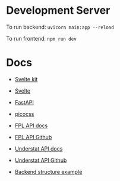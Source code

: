 
# Development Server

To run backend:
`uvicorn main:app --reload`

To run frontend:
`npm run dev`


# Docs

- [Svelte kit](https://kit.svelte.dev/docs/introduction)
- [Svelte](https://svelte.dev/docs#getting-started)
- [FastAPI](https://fastapi.tiangolo.com/)
- [picocss](https://picocss.com/docs/)

- [FPL API docs](https://fpl.readthedocs.io/en/latest/)
- [FPL API Github](https://github.com/amosbastian/fpl/blob/master/fpl/fpl.py)
- [Understat API docs](https://understat.readthedocs.io/en/latest/)
- [Understat API Github](https://github.com/amosbastian/understat/blob/master/understat/understat.py)

- [Backend structure example](https://github.com/tiangolo/full-stack-fastapi-postgresql/tree/master/%7B%7Bcookiecutter.project_slug%7D%7D/backend)
